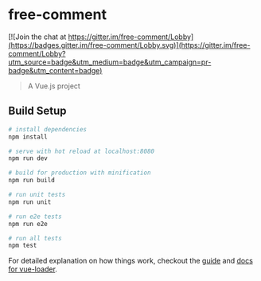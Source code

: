 # free-comment

[![Join the chat at https://gitter.im/free-comment/Lobby](https://badges.gitter.im/free-comment/Lobby.svg)](https://gitter.im/free-comment/Lobby?utm_source=badge&utm_medium=badge&utm_campaign=pr-badge&utm_content=badge)

> A Vue.js project

## Build Setup

``` bash
# install dependencies
npm install

# serve with hot reload at localhost:8080
npm run dev

# build for production with minification
npm run build

# run unit tests
npm run unit

# run e2e tests
npm run e2e

# run all tests
npm test
```

For detailed explanation on how things work, checkout the [guide](http://vuejs-templates.github.io/webpack/) and [docs for vue-loader](http://vuejs.github.io/vue-loader).

